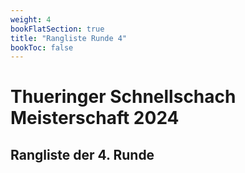 ```yaml
---
weight: 4
bookFlatSection: true
title: "Rangliste Runde 4"
bookToc: false
---
```


# Thueringer Schnellschach Meisterschaft 2024

## Rangliste der 4. Runde
